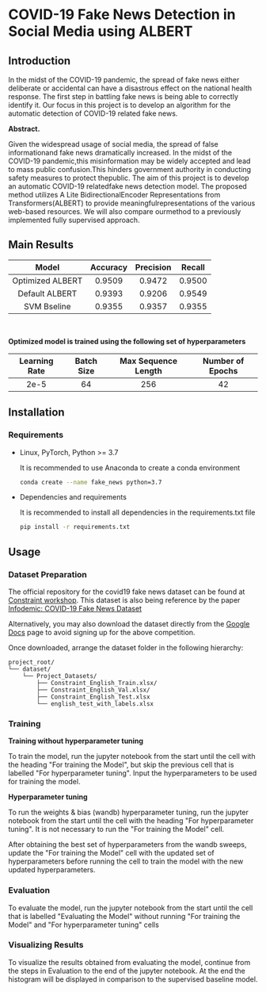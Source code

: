 # COVID-19 Fake News Detection in Social Media using ALBERT

## Introduction 

In the midst of the COVID-19 pandemic, the spread of fake news either deliberate or accidental can have a disastrous effect on the national health response. The first step in battling fake news is being able to correctly identify it. Our focus in this project is to develop an algorithm for the automatic detection of COVID-19 related fake news.


**Abstract.** 

Given  the  widespread  usage  of  social  media,  the  spread  of  false  informationand fake news dramatically increased. In the midst of the COVID-19 pandemic,this misinformation may be widely accepted and lead to mass public confusion.This hinders government authority in conducting safety measures to protect thepublic.  The aim of this project is to develop an automatic COVID-19 relatedfake news detection model.  The proposed method utilizes A Lite BidirectionalEncoder Representations from Transformers(ALBERT) to provide meaningfulrepresentations of the various web-based resources.  We will also compare ourmethod to a previously implemented fully supervised approach.


## Main Results

|       Model      | Accuracy | Precision | Recall |
|:----------------:|:--------:|:---------:|:------:|
| Optimized ALBERT |  0.9509  |   0.9472  | 0.9500 |
|  Default ALBERT  |  0.9393  |   0.9206  | 0.9549 |
|    SVM Bseline   |  0.9355  |   0.9357  | 0.9355 |


<br/>

**Optimized model is trained using the following set of hyperparameters**

| Learning Rate | Batch Size | Max Sequence Length | Number of Epochs |
|:-------------:|:----------:|:-------------------:|:----------------:|
|      2e-5     |     64     |         256         |        42        |



## Installation

### Requirements

* Linux, PyTorch, Python >= 3.7

    It is recommended to use Anaconda to create a conda environment

    ```bash
    conda create --name fake_news python=3.7
    ```

* Dependencies and requirements

    It is recommended to install all dependencies in the requirements.txt file

    ```bash
    pip install -r requirements.txt
    ```

## Usage

### Dataset Preparation

The official repository for the covid19 fake news dataset can be found at [Constraint workshop](https://competitions.codalab.org/competitions/26655). This dataset is also being reference by the paper [Infodemic: COVID-19 Fake News Dataset](https://arxiv.org/abs/2011.03327)

Alternatively, you may also download the dataset directly from the [Google Docs]() page to avoid signing up for the above competition.

Once downloaded, arrange the dataset folder in the following hierarchy:

```
project_root/
└── dataset/
    └── Project_Datasets/
        ├── Constraint_English_Train.xlsx/
        ├── Constraint_English_Val.xlsx/
        ├── Constraint_English_Test.xlsx
        └── english_test_with_labels.xlsx

```


### Training

**Training without hyperparameter tuning**

To train the model, run the jupyter notebook from the start until the cell with the heading "For training the Model", but skip the previous cell that is labelled "For hyperparameter tuning". Input the hyperparameters to be used for training the model.

**Hyperparameter tuning**

To run the weights & bias (wandb) hyperparameter tuning, run the jupyter notebook from the start until the cell with the heading "For hyperparameter tuning". It is not necessary to run the "For training the Model" cell. 

After obtaining the best set of hyperparameters from the wandb sweeps, update the "For training the Model" cell with the updated set of hyperparameters before running the cell to train the model with the new updated hyperparameters.


### Evaluation

To evaluate the model, run the jupyter notebook from the start until the cell that is labelled "Evaluating the Model" without running "For training the Model" and "For hyperparameter tuning" cells


### Visualizing Results

To visualize the results obtained from evaluating the model, continue from the steps in Evaluation to the end of the jupyter notebook. At the end the histogram will be displayed in comparison to the supervised baseline model.
